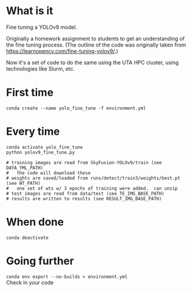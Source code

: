 # What is it

Fine tuning a YOLOv9 model.  

Originally a homework assignment to students to get an understanding of the fine tuning process.  (The outline of the code was originally taken from https://learnopencv.com/fine-tuning-yolov9/.)

Now it's a set of code to do the same using the UTA HPC cluster, using technologies like Slurm, etc.

# First time
````conda create --name yolo_fine_tune -f environment.yml````

# Every time
````
conda activate yolo_fine_tune
python yolov9_fine_tune.py

# training images are read from SkyFusion-YOLOv9/train (see DAYA_YML_PATH)
#   the code will download these
# weights are saved/loaded from runs/detect/train3/weights/best.pt (see WT_PATH)
#   one set of wts w/ 3 epochs of training were added.  can unzip
# test images are read from data/test (see TE_IMG_BASE_PATH)
# results are written to results (see RESULT_IMG_BASE_PATH)
````

# When done
````conda deactivate````

# Going further
````conda env export --no-builds > environment.yml````  
Check in your code